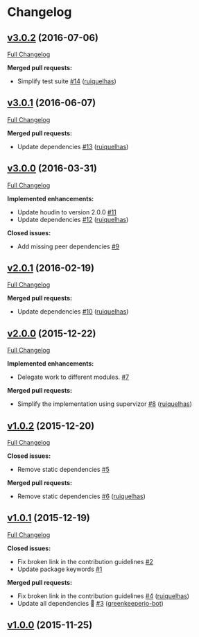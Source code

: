 # Changelog

## [v3.0.2](https://github.com/ruiquelhas/copperfield/tree/v3.0.2) (2016-07-06)
[Full Changelog](https://github.com/ruiquelhas/copperfield/compare/v3.0.1...v3.0.2)

**Merged pull requests:**

- Simplify test suite [\#14](https://github.com/ruiquelhas/copperfield/pull/14) ([ruiquelhas](https://github.com/ruiquelhas))

## [v3.0.1](https://github.com/ruiquelhas/copperfield/tree/v3.0.1) (2016-06-07)
[Full Changelog](https://github.com/ruiquelhas/copperfield/compare/v3.0.0...v3.0.1)

**Merged pull requests:**

- Update dependencies [\#13](https://github.com/ruiquelhas/copperfield/pull/13) ([ruiquelhas](https://github.com/ruiquelhas))

## [v3.0.0](https://github.com/ruiquelhas/copperfield/tree/v3.0.0) (2016-03-31)
[Full Changelog](https://github.com/ruiquelhas/copperfield/compare/v2.0.1...v3.0.0)

**Implemented enhancements:**

- Update houdin to version 2.0.0 [\#11](https://github.com/ruiquelhas/copperfield/issues/11)
- Update dependencies [\#12](https://github.com/ruiquelhas/copperfield/pull/12) ([ruiquelhas](https://github.com/ruiquelhas))

**Closed issues:**

- Add missing peer dependencies [\#9](https://github.com/ruiquelhas/copperfield/issues/9)

## [v2.0.1](https://github.com/ruiquelhas/copperfield/tree/v2.0.1) (2016-02-19)
[Full Changelog](https://github.com/ruiquelhas/copperfield/compare/v2.0.0...v2.0.1)

**Merged pull requests:**

- Update dependencies [\#10](https://github.com/ruiquelhas/copperfield/pull/10) ([ruiquelhas](https://github.com/ruiquelhas))

## [v2.0.0](https://github.com/ruiquelhas/copperfield/tree/v2.0.0) (2015-12-22)
[Full Changelog](https://github.com/ruiquelhas/copperfield/compare/v1.0.2...v2.0.0)

**Implemented enhancements:**

- Delegate work to different modules. [\#7](https://github.com/ruiquelhas/copperfield/issues/7)

**Merged pull requests:**

- Simplify the implementation using supervizor [\#8](https://github.com/ruiquelhas/copperfield/pull/8) ([ruiquelhas](https://github.com/ruiquelhas))

## [v1.0.2](https://github.com/ruiquelhas/copperfield/tree/v1.0.2) (2015-12-20)
[Full Changelog](https://github.com/ruiquelhas/copperfield/compare/v1.0.1...v1.0.2)

**Closed issues:**

- Remove static dependencies [\#5](https://github.com/ruiquelhas/copperfield/issues/5)

**Merged pull requests:**

- Remove static dependencies [\#6](https://github.com/ruiquelhas/copperfield/pull/6) ([ruiquelhas](https://github.com/ruiquelhas))

## [v1.0.1](https://github.com/ruiquelhas/copperfield/tree/v1.0.1) (2015-12-19)
[Full Changelog](https://github.com/ruiquelhas/copperfield/compare/v1.0.0...v1.0.1)

**Closed issues:**

- Fix broken link in the contribution guidelines [\#2](https://github.com/ruiquelhas/copperfield/issues/2)
- Update package keywords [\#1](https://github.com/ruiquelhas/copperfield/issues/1)

**Merged pull requests:**

- Fix broken link in the contribution guidelines [\#4](https://github.com/ruiquelhas/copperfield/pull/4) ([ruiquelhas](https://github.com/ruiquelhas))
- Update all dependencies 🌴 [\#3](https://github.com/ruiquelhas/copperfield/pull/3) ([greenkeeperio-bot](https://github.com/greenkeeperio-bot))

## [v1.0.0](https://github.com/ruiquelhas/copperfield/tree/v1.0.0) (2015-11-25)
